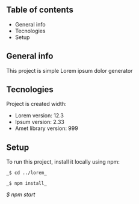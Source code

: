 ## Table of contents

* General info
* Tecnologies
* Setup

## General info
This project is simple Lorem ipsum dolor generator

## Tecnologies
Project is created width:

* Lorem version: 12.3
* Ipsum version: 2.33
* Amet library version: 999 

## Setup
To run this project, install it locally using npm:
~~~
_$ cd ../lorem_
~~~
~~~
_$ npm install_ 
~~~
_$ npm start_
~~~

